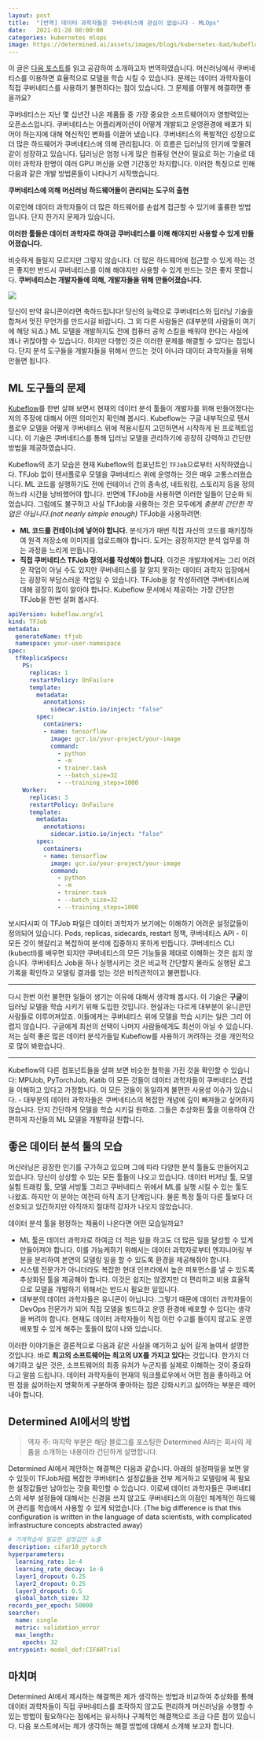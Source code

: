 ```yaml
---
layout: post
title:  "[번역] 데이터 과학자들은 쿠버네티스에 관심이 없습니다 - MLOps"
date:   2021-01-28 00:00:00
categories: kubernetes mlops
image: https://determined.ai/assets/images/blogs/kubernetes-bad/kubeflow-unicorns.png
---
```

이 글은 [다음 포스트](https://determined.ai/blog/data-scientists-dont-care-about-kubernetes)를 읽고 공감하여 소개하고자 번역하였습니다. 머신러닝에서 쿠버네티스를 이용하면 효율적으로 모델을 학습 시킬 수 있습니다. 문제는 데이터 과학자들이 직접 쿠버네티스를 사용하기 불편하다는 점이 있습니다. 그 문제를 어떻게 해결하면 좋을까요?

쿠버네티스는 지난 몇 십년간 나온 제품들 중 가장 중요한 소프트웨어이자 영향력있는 오픈소스입니다. 쿠버네티스는 어플리케이션이 어떻게 개발되고 운영환경에 배포가 되어야 하는지에 대해 혁신적인 변화를 이끌어 냈습니다.
쿠버네티스의 폭발적인 성장으로 더 많은 하드웨어가 쿠버네티스에 의해 관리됩니다. 이 흐름은 딥러닝의 인기에 맞물려 같이 성장하고 있습니다. 딥러닝은 엄청 나게 많은 컴퓨팅 연산이 필요로 하는 기술로 데이터 과학자 한명이 여러 GPU 머신을 오랜 기간동안 차지합니다. 이러한 특징으로 인해 다음과 같은 개발 방법론들이 나타나기 시작했습니다.

**쿠버네티스에 의해 머신러닝 하드웨어들이 관리되는 도구의 출현**

이로인해 데이터 과학자들이 더 많은 하드웨어를 손쉽게 접근할 수 있기에 훌륭한 방법입니다. 단지 한가지 문제가 있습니다.

**이러한 툴들은 데이터 과학자로 하여금 쿠버네티스를 이해 해야지만 사용할 수 있게 만들어졌습니다.**

비슷하게 들릴지 모르지만 그렇지 않습니다. 더 많은 하드웨어에 접근할 수 있게 하는 것은 좋지만 반드시 쿠버네티스를 이해 해야지만 사용할 수 있게 만드는 것은 좋지 못합니다. **쿠버네티스는 개발자들에 의해, 개발자들을 위해 만들어졌습니다.**

![](https://determined.ai/assets/images/blogs/kubernetes-bad/kubeflow-unicorns.png)

당신이 만약 유니콘이라면 축하드립니다! 당신의 능력으로 쿠버네티스와 딥러닝 기술을 합쳐서 멋진 무언가를 만드시길 바랍니다. 그 외 다른 사람들은 (대부분의 사람들이 여기에 해당 되죠.) ML 모델을 개발하지도 전에 컴퓨터 공학 스킬을 배워야 한다는 사실에 꽤나 귀찮아할 수 있습니다. 하지만 다행인 것은 이러한 문제를 해결할 수 있다는 점입니다. 단지 분석 도구들을 개발자들을 위해서 만드는 것이 아니라 데이터 과학자들을 위해 만들면 됩니다.


## ML 도구들의 문제

[Kubeflow](https://www.kubeflow.org)를 한번 살펴 보면서 현재의 데이터 분석 툴들이 개발자를 위해 만들어졌다는 저의 주장에 대해서 어떤 의미인지 확인해 봅시다. Kubeflow는 구글 내부적으로 텐서플로우 모델을 어떻게 쿠버네티스 위에 적용시킬지 고민하면서 시작하게 된 프로젝트입니다. 이 기술은 쿠버네티스를 통해 딥러닝 모델을 관리하기에 굉장히 강력하고 간단한 방법을 제공하였습니다.

Kubeflow의 초기 모습은 현재 Kubeflow의 컴포넌트인 `TFJob`으로부터 시작하였습니다. TFJob 없이 텐서플로우 모델을 쿠버네티스 위에 운영하는 것은 매우 고통스러웠습니다. ML 코드를 실행하기도 전에 컨테이너 간의 종속성, 네트워킹, 스토리지 등을 정의하느라 시간을 낭비했어야 합니다. 반면에 TFJob을 사용하면 이러한 일들이 단순화 되었습니다. 그럼에도 불구하고 사실 TFJob을 사용하는 것은 모두에게 *충분히 간단한 작업은 아닙니다.(not nearly simple enough)* TFJob을 사용하려면:

- **ML 코드를 컨테이너에 넣어야 합니다.** 분석가가 매번 직접 자신의 코드를 패키징하여 원격 저장소에 이미지를 업로드해야 합니다. 도커는 굉장하지만 분석 업무를 하는 과정을 느리게 만듭니다.
- **직접 쿠버네티스 TFJob 정의서를 작성해야 합니다.** 이것은 개발자에게는 그리 어려운 작업이 아닐 수도 있지만 쿠버네티스를 잘 알지 못하는 데이터 과학자 입장에서는 굉장히 부담스러운 작업일 수 있습니다. TFJob을 잘 작성하려면 쿠버네티스에 대해 굉장히 많이 알아야 합니다. Kubeflow 문서에서 제공하는 가장 간단한 TFJob을 한번 살펴 봅시다.

```yaml
apiVersion: kubeflow.org/v1
kind: TFJob
metadata:
  generateName: tfjob
  namespace: your-user-namespace
spec:
  tfReplicaSpecs:
    PS:
      replicas: 1
      restartPolicy: OnFailure
      template:
        metadata:
          annotations:
            sidecar.istio.io/inject: "false"
        spec:
          containers:
          - name: tensorflow
            image: gcr.io/your-project/your-image
            command:
              - python
              - -m
              - trainer.task
              - --batch_size=32
              - --training_steps=1000
    Worker:
      replicas: 3
      restartPolicy: OnFailure
      template:
        metadata:
          annotations:
            sidecar.istio.io/inject: "false"
        spec:
          containers:
          - name: tensorflow
            image: gcr.io/your-project/your-image
            command:
              - python
              - -m
              - trainer.task
              - --batch_size=32
              - --training_steps=1000
```

보시다시피 이 TFJob 파일은 데이터 과학자가 보기에는 이해하기 어려운 설정값들이 정의되어 있습니다. Pods, replicas, sidecards, restart 정책, 쿠버네티스 API - 이 모든 것이 헷갈리고 복잡하여 분석에 집중하지 못하게 만듭니다. 쿠버네티스 CLI (kubectl)를 배우면 되지만 쿠버네티스의 모든 기능들을 제대로 이해하는 것은 쉽지 않습니다. 쿠버네티스 Job을 하나 실행시키는 것은 비교적 간단할지 몰라도 실행된 로그 기록을 확인하고 모델링 결과를 얻는 것은 비직관적이고 불편합니다.

---

다시 한번 이런 불편한 일들이 생기는 이유에 대해서 생각해 봅시다. 이 기술은 **구글**이 딥러닝 모델을 학습 시키기 위해 도입한 것입니다. 현실과는 다르게 대부분이 유니콘인 사람들로 이루어져있죠. 이들에게는 쿠버네티스 위에 모델을 학습 시키는 일은 그리 어렵지 않습니다. 구글에게 최선의 선택이 나머지 사람들에게도 최선이 아닐 수 있습니다. 저는 실력 좋은 많은 데이터 분석가들일 Kubeflow를 사용하기 꺼려하는 것을 개인적으로 많이 봐왔습니다.

---

Kubeflow의 다른 컴포넌트들을 살펴 보면 비슷한 철학을 가진 것을 확인할 수 있습니다: MPIJob, PyTorchJob, Katib 이 모든 것들이 데이터 과학자들이 쿠버네티스 컨셉을 이해하고 있다고 가정합니다. 이 모든 것들이 동일하게 불편한 사용성 이슈가 있습니다. - 대부분의 데이터 과학자들은 쿠버네티스의 복잡한 개념에 깊이 빠져들고 싶어하지 않습니다. 단지 간단하게 모델을 학습 시키길 원하죠. 그들은 추상화된 툴을 이용하여 간편하게 자신들의 ML 모델을 개발하길 원합니다.


## 좋은 데이터 분석 툴의 모습

머신러닝은 굉장한 인기를 구가하고 있으며 그에 따라 다양한 분석 툴들도 만들어지고 있습니다. 당신이 상상할 수 있는 모든 툴들이 나오고 있습니다. 데이터 버저닝 툴, 모델 실험 트래킹 툴, 모델 서빙툴 그리고 쿠버네티스 위에서 ML를 실행 시킬 수 있는 툴도 나왔죠. 하지만 이 분야는 여전히 아직 초기 단계입니다. 물론 특정 툴이 다른 툴보다 더 선호되고 있긴하지만 아직까지 절대적 강자가 나오지 않았습니다. 

데이터 분석 툴을 평정하는 제품이 나온다면 어떤 모습일까요?

- ML 툴은 데이터 과학자로 하여금 더 적은 일을 하고도 더 많은 일을 달성할 수 있게 만들어져야 합니다. 이를 가능케하기 위해서는 데이터 과학자로부터 엔지니어링 부분을 분리하여 본연의 모델링 일을 할 수 있도록 환경을 제공해줘야 합니다.
- 시스템 전문가가 아니더라도 복잡한 현대 인프라에서 높은 퍼포먼스를 낼 수 있도록 추상화된 툴을 제공해야 합니다. 이것은 쉽지는 않겠지만 더 편리하고 비용 효율적으로 모델을 개발하기 위해서는 반드시 필요한 일입니다.
- 대부분의 데이터 과학자들은 유니콘이 아닙니다. 그렇기 때문에 데이터 과학자들이 DevOps 전문가가 되어 직접 모델을 빌드하고 운영 환경에 배포할 수 있다는 생각을 버려야 합니다. 현재도 데이터 과학자들이 직접 이런 수고를 들이지 않고도 운영 배포할 수 있게 해주는 툴들이 많이 나와 있습니다.

이러한 이야기들은 결론적으로 다음과 같은 사실을 얘기하고 싶어 길게 늘여서 설명한 것입니다. 바로 **최고의 소프트웨어는 최고의 UX를 가지고 있다**는 것입니다. 한가지 더 얘기하고 싶은 것은, 소프트웨어의 최종 유저가 누군지를 실제로 이해하는 것이 중요하다고 말씀 드립니다. 데이터 과학자들이 현재의 워크플로우에서 어떤 점을 좋아하고 어떤 점을 싫어하는지 명확하게 구분하여 좋아하는 점은 강화시키고 싫어하는 부분은 떼어내야 합니다.

## Determined AI에서의 방법

> 역자 주: 마지막 부분은 해당 블로그를 포스팅한 Determined AI라는 회사의 제품을 소개하는 내용이라 간단하게 설명합니다.

Determined AI에서 제안하는 해결책은 다음과 같습니다. 아래의 설정파일을 보면 알 수 있듯이 TFJob처럼 복잡한 쿠버네티스 설정값들을 전부 제거하고 모델링에 꼭 필요한 설정값들만 남아있는 것을 확인할 수 있습니다. 이로써 데이터 과학자들은 쿠버네티스의 세부 설정들에 대해서는 신경을 쓰지 않고도 쿠버네티스의 이점인 체계적인 하드웨어 관리를 학습에서 사용할 수 있게 되었습니다. (The big difference is that this configuration is written in the language of data scientists, with complicated infrastructure concepts abstracted away)

```yaml
# 기계학습에 필요한 설정값만 노출
description: cifar10_pytorch
hyperparameters:
  learning_rate: 1e-4
  learning_rate_decay: 1e-6
  layer1_dropout: 0.25
  layer2_dropout: 0.25
  layer3_dropout: 0.5
  global_batch_size: 32
records_per_epoch: 50000
searcher:
  name: single
  metric: validation_error
  max_length:
    epochs: 32
entrypoint: model_def:CIFARTrial
```

## 마치며

Determined AI에서 제시하는 해결책은 제가 생각하는 방법과 비교하여 추상화를 통해 데이터 과학자들이 직접 쿠버네티스를 조작하지 않고도 편리하게 머신러닝을 수행할 수 있는 방법이 필요하다는 점에서는 유사하나 구체적인 해결책으로 조금 다른 점이 있습니다.
다음 포스트에서는 제가 생각하는 해결 방법에 대해서 소개해 보고자 합니다.
